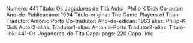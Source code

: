 Numero: 441
Titulo: Os Jogadores de Titã
Autor: Philip K Dick
Co-autor: 
Ano-de-Publicacaoo: 1994
Titulo-original: The Game-Players of Titan
Tradutor: António Porto
Co-tradutor: 
Ano-de-edicao: 1963
alias: Philip-K-Dick
Autor2-alias: 
Tradutor1-alias: Antonio-Porto
Tradutor2-alias: 
Titulo-link: 441-Os-Jogadores-de-Tita
Capa: 
pags: 220
Capa-link: